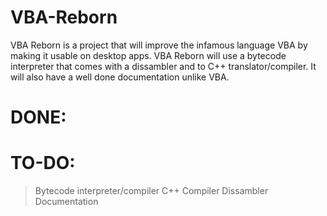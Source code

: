 # VBA-Reborn
VBA Reborn is a project that will improve the infamous language VBA by making it usable on desktop apps. VBA Reborn will use a bytecode interpreter that comes with a dissambler and to C++ translator/compiler.
It will also have a well done documentation unlike VBA.

# DONE: 




# TO-DO:
> Bytecode interpreter/compiler
> C++ Compiler
> Dissambler
> Documentation
